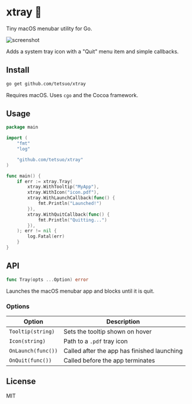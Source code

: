 # xtray 🧃

Tiny macOS menubar utility for Go.

![screenshot](http://i.imgur.com/gVCZMN7.png)

Adds a system tray icon with a "Quit" menu item and simple callbacks.

## Install

```bash
go get github.com/tetsuo/xtray
```

Requires macOS. Uses `cgo` and the Cocoa framework.

## Usage

```go
package main

import (
	"fmt"
	"log"

	"github.com/tetsuo/xtray"
)

func main() {
	if err := xtray.Tray(
		xtray.WithTooltip("MyApp"),
		xtray.WithIcon("icon.pdf"),
		xtray.WithLaunchCallback(func() {
			fmt.Println("Launched!")
		}),
		xtray.WithQuitCallback(func() {
			fmt.Println("Quitting...")
		}),
	); err != nil {
		log.Fatal(err)
	}
}
```

## API

```go
func Tray(opts ...Option) error
```

Launches the macOS menubar app and blocks until it is quit.

### Options

| Option             | Description                                 |
| ------------------ | ------------------------------------------- |
| `Tooltip(string)`  | Sets the tooltip shown on hover             |
| `Icon(string)`     | Path to a `.pdf` tray icon                  |
| `OnLaunch(func())` | Called after the app has finished launching |
| `OnQuit(func())`   | Called before the app terminates            |

## License

MIT
